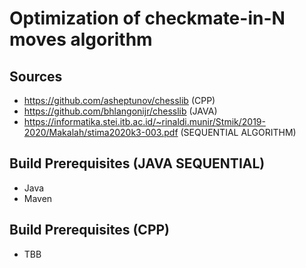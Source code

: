 # Optimization of checkmate-in-N moves algorithm

## Sources

- https://github.com/asheptunov/chesslib (CPP)
- https://github.com/bhlangonijr/chesslib (JAVA)
- https://informatika.stei.itb.ac.id/~rinaldi.munir/Stmik/2019-2020/Makalah/stima2020k3-003.pdf (SEQUENTIAL ALGORITHM)

## Build Prerequisites (JAVA SEQUENTIAL)
- Java
- Maven

## Build Prerequisites (CPP)
- TBB